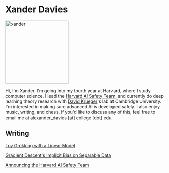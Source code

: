 # Xander Davies

<img src="https://user-images.githubusercontent.com/55059966/184758103-6358d0c3-1423-4c3c-b2b4-b28c9ea9cb44.jpeg" alt="xander" width="200"/>

Hi, I'm Xander. I'm going into my fourth year at Harvard, where I study computer science. I lead the [Harvard AI Safety Team](harvardaist.org), and currently do deep learning theory research with [David Krueger](https://www.davidscottkrueger.com/)'s lab at Cambridge University. I'm interested in making sure advanced AI is developed safely. I also enjoy music, writing, and chess. If you'd like to discuss any of this, feel free to email me at alexander_davies [at] college [dot] edu.

## Writing

[Toy Grokking with a Linear Model](writing/toy_grok/toy_grok.html)

[Gradient Descent's Implicit Bias on Separable Data](writing/implicit_bias_sgd/gd_imp_sep.html)

[Announcing the Harvard AI Safety Team](https://forum.effectivealtruism.org/posts/NvzeAtoynxGjDnWkp/announcing-the-harvard-ai-safety-team#Future%20Plans%20and%20Path%20to%20Impact)
